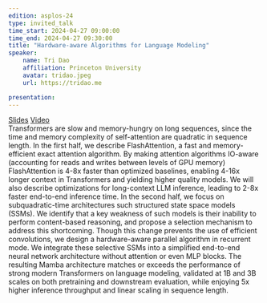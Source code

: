 ```yaml
---
edition: asplos-24
type: invited_talk
time_start: 2024-04-27 09:00:00
time_end: 2024-04-27 09:30:00
title: "Hardware-aware Algorithms for Language Modeling"
speaker:
    name: Tri Dao 
    affiliation: Princeton University
    avatar: tridao.jpeg  
    url: https://tridao.me

presentation: 
---
```

<a href="">Slides</a> <a href="https://drive.google.com/file/d/19y9IXSWy_7Kk-HgntmM-NBG4Gu-OdjMW/view?usp=share_link">Video</a><br>Transformers are slow and memory-hungry on long sequences, since the time and memory complexity of self-attention are quadratic in sequence length. In the first half, we describe FlashAttention, a fast and memory-efficient exact attention algorithm. By making attention algorithms IO-aware (accounting for reads and writes between levels of GPU memory) FlashAttention is 4-8x faster than optimized baselines, enabling 4-16x longer context in Transformers and yielding higher quality models. We will also describe optimizations for long-context LLM inference, leading to 2-8x faster end-to-end inference time. In the second half, we focus on subquadratic-time architectures such structured state space models (SSMs). We identify that a key weakness of such models is their inability to perform content-based reasoning, and propose a selection mechanism to address this shortcoming. Though this change prevents the use of efficient convolutions, we design a hardware-aware parallel algorithm in recurrent mode. We integrate these selective SSMs into a simplified end-to-end neural network architecture without attention or even MLP blocks. The resulting Mamba architecture matches or exceeds the performance of strong modern Transformers on language modeling, validated at 1B and 3B scales on both pretraining and downstream evaluation, while enjoying 5x higher inference throughput and linear scaling in sequence length.
